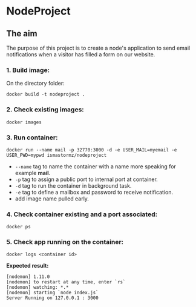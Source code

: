 # NodeProject

## The aim
The purpose of this project is to create a node's application to send email notifications
when a visitor has filled a form on our website.

### 1. Build image:
On the directory folder:
```
docker build -t nodeproject .
```

### 2. Check existing images:
```
docker images
```

### 3. Run container:
```
docker run --name mail -p 32770:3000 -d -e USER_MAIL=myemail -e USER_PWD=mypwd ismastormz/nodeproject
```
- `--name` tag to name the container with a name more speaking for example **mail**.
- `-p` tag to assign a public port to internal port at container.
- `-d` tag to run the container in background task.
- `-e` tag to define a mailbox and password to receive notification.
- add image name pulled early.

### 4. Check container existing and a port associated:
```
docker ps
```

### 5. Check app running on the container:
```
docker logs <container id>
```
**Expected result:**
```
[nodemon] 1.11.0
[nodemon] to restart at any time, enter `rs`
[nodemon] watching: *.*
[nodemon] starting `node index.js`
Server Running on 127.0.0.1 : 3000
```
